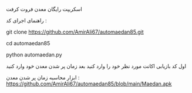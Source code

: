 اسکریپت رایگان معدن فروت کرفت 

راهنمای اجرای کد :

git clone https://github.com/AmirAli67/automaedan85.git

cd automaedan85

python automaedan.py


اول کد بازیابی اکانت مورد نظر خود را وارد کنید
بعد زمان پر شدن معدن خود وارد کنید

ابزار محاسبه زمان پر شدن معدن :
https://github.com/AmirAli67/automaedan85/blob/main/Maedan.apk 
